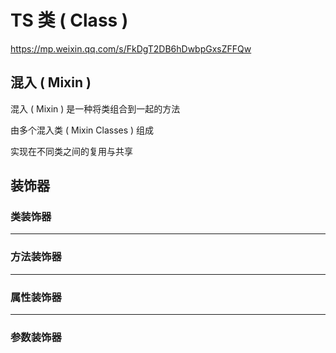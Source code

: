 # TS 类 ( Class )

https://mp.weixin.qq.com/s/FkDgT2DB6hDwbpGxsZFFQw

## 混入 ( Mixin )

混入 ( Mixin ) 是一种将类组合到一起的方法

由多个混入类 ( Mixin Classes ) 组成

实现在不同类之间的复用与共享

## 装饰器

### 类装饰器

---

### 方法装饰器

---

### 属性装饰器

---

### 参数装饰器
